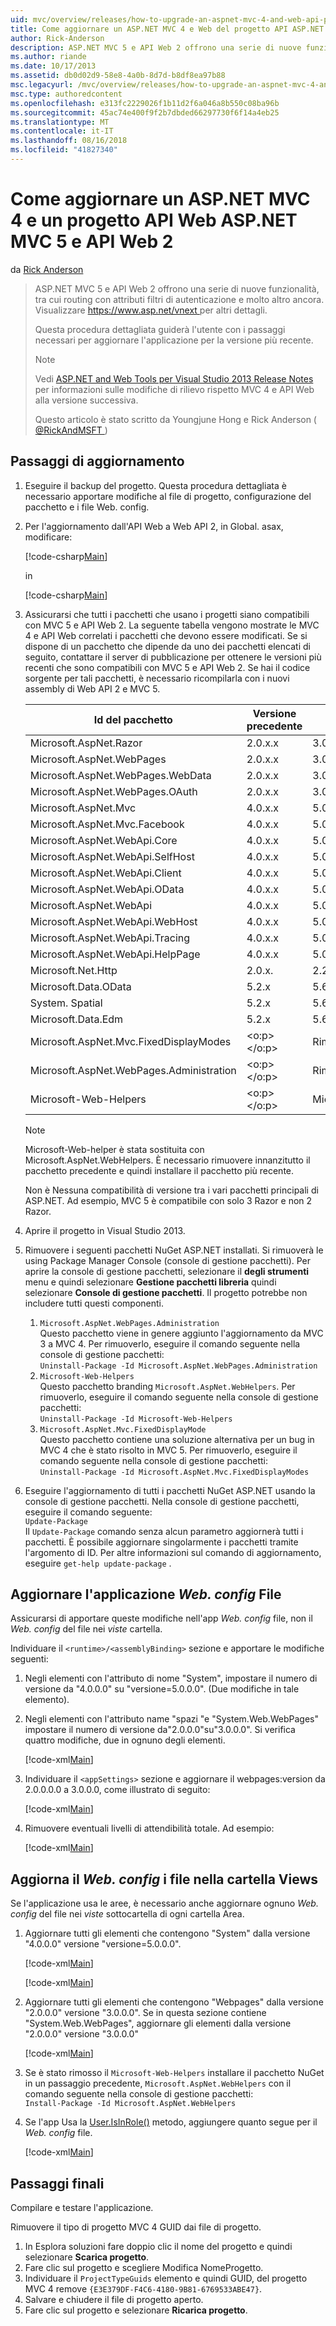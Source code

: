 ```yaml
---
uid: mvc/overview/releases/how-to-upgrade-an-aspnet-mvc-4-and-web-api-project-to-aspnet-mvc-5-and-web-api-2
title: Come aggiornare un ASP.NET MVC 4 e Web del progetto API ASP.NET MVC 5 e API Web 2 | Microsoft Docs
author: Rick-Anderson
description: ASP.NET MVC 5 e API Web 2 offrono una serie di nuove funzionalità, tra cui routing con attributi filtri di autenticazione e molto altro ancora.
ms.author: riande
ms.date: 10/17/2013
ms.assetid: db0d02d9-58e8-4a0b-8d7d-b8df8ea97b88
msc.legacyurl: /mvc/overview/releases/how-to-upgrade-an-aspnet-mvc-4-and-web-api-project-to-aspnet-mvc-5-and-web-api-2
msc.type: authoredcontent
ms.openlocfilehash: e313fc2229026f1b11d2f6a046a8b550c08ba96b
ms.sourcegitcommit: 45ac74e400f9f2b7dbded66297730f6f14a4eb25
ms.translationtype: MT
ms.contentlocale: it-IT
ms.lasthandoff: 08/16/2018
ms.locfileid: "41827340"
---
```

<a name="how-to-upgrade-an-aspnet-mvc-4-and-web-api-project-to-aspnet-mvc-5-and-web-api-2"></a>Come aggiornare un ASP.NET MVC 4 e un progetto API Web ASP.NET MVC 5 e API Web 2
====================
da [Rick Anderson](https://github.com/Rick-Anderson)

> ASP.NET MVC 5 e API Web 2 offrono una serie di nuove funzionalità, tra cui routing con attributi filtri di autenticazione e molto altro ancora. Visualizzare [ https://www.asp.net/vnext ](https://www.asp.net/core) per altri dettagli.
> 
> Questa procedura dettagliata guiderà l'utente con i passaggi necessari per aggiornare l'applicazione per la versione più recente.  
> 
> > [!NOTE]
> > Vedi [ASP.NET and Web Tools per Visual Studio 2013 Release Notes](../../../visual-studio/overview/2013/release-notes.md) per informazioni sulle modifiche di rilievo rispetto MVC 4 e API Web alla versione successiva.
> 
>   
> 
> Questo articolo è stato scritto da Youngjune Hong e Rick Anderson ( [ @RickAndMSFT ](https://twitter.com/#!/RickAndMSFT) )


## <a name="upgrade-steps"></a>Passaggi di aggiornamento

1. Eseguire il backup del progetto. Questa procedura dettagliata è necessario apportare modifiche al file di progetto, configurazione del pacchetto e i file Web. config.
2. Per l'aggiornamento dall'API Web a Web API 2, in Global. asax, modificare:

    [!code-csharp[Main](how-to-upgrade-an-aspnet-mvc-4-and-web-api-project-to-aspnet-mvc-5-and-web-api-2/samples/sample1.cs)]

   in

    [!code-csharp[Main](how-to-upgrade-an-aspnet-mvc-4-and-web-api-project-to-aspnet-mvc-5-and-web-api-2/samples/sample2.cs)]
3. Assicurarsi che tutti i pacchetti che usano i progetti siano compatibili con MVC 5 e API Web 2. La seguente tabella vengono mostrate le MVC 4 e API Web correlati i pacchetti che devono essere modificati. Se si dispone di un pacchetto che dipende da uno dei pacchetti elencati di seguito, contattare il server di pubblicazione per ottenere le versioni più recenti che sono compatibili con MVC 5 e API Web 2. Se hai il codice sorgente per tali pacchetti, è necessario ricompilarla con i nuovi assembly di Web API 2 e MVC 5.   

    | **Id del pacchetto** | **Versione precedente** | **Nuova versione** |
    | --- | --- | --- |
    | Microsoft.AspNet.Razor | 2.0.x.x | 3.0.0 |
    | Microsoft.AspNet.WebPages | 2.0.x.x | 3.0.0 |
    | Microsoft.AspNet.WebPages.WebData | 2.0.x.x | 3.0.0 |
    | Microsoft.AspNet.WebPages.OAuth | 2.0.x.x | 3.0.0 |
    | Microsoft.AspNet.Mvc | 4.0.x.x | 5.0.0 |
    | Microsoft.AspNet.Mvc.Facebook | 4.0.x.x | 5.0.0 |
    | Microsoft.AspNet.WebApi.Core | 4.0.x.x | 5.0.0 |
    | Microsoft.AspNet.WebApi.SelfHost | 4.0.x.x | 5.0.0 |
    | Microsoft.AspNet.WebApi.Client | 4.0.x.x | 5.0.0 |
    | Microsoft.AspNet.WebApi.OData | 4.0.x.x | 5.0.0 |
    | Microsoft.AspNet.WebApi | 4.0.x.x | 5.0.0 |
    | Microsoft.AspNet.WebApi.WebHost | 4.0.x.x | 5.0.0 |
    | Microsoft.AspNet.WebApi.Tracing | 4.0.x.x | 5.0.0 |
    | Microsoft.AspNet.WebApi.HelpPage | 4.0.x.x | 5.0.0 |
    | Microsoft.Net.Http | 2.0.x. | 2.2.x. |
    | Microsoft.Data.OData | 5.2.x | 5.6.x |
    | System. Spatial | 5.2.x | 5.6.x |
    | Microsoft.Data.Edm | 5.2.x | 5.6.x |
    | Microsoft.AspNet.Mvc.FixedDisplayModes | <o:p> </o:p> | Rimosso |
    | Microsoft.AspNet.WebPages.Administration | <o:p> </o:p> | Rimosso |
    | Microsoft-Web-Helpers | <o:p> </o:p> | Microsoft.AspNet.WebHelpers |

    > [!NOTE]
    > Microsoft-Web-helper è stata sostituita con Microsoft.AspNet.WebHelpers. È necessario rimuovere innanzitutto il pacchetto precedente e quindi installare il pacchetto più recente.   
    >   
    > Non è Nessuna compatibilità di versione tra i vari pacchetti principali di ASP.NET. Ad esempio, MVC 5 è compatibile con solo 3 Razor e non 2 Razor.
4. Aprire il progetto in Visual Studio 2013.
5. Rimuovere i seguenti pacchetti NuGet ASP.NET installati. Si rimuoverà le using Package Manager Console (console di gestione pacchetti). Per aprire la console di gestione pacchetti, selezionare il **degli strumenti** menu e quindi selezionare **Gestione pacchetti libreria** quindi selezionare **Console di gestione pacchetti**. Il progetto potrebbe non includere tutti questi componenti.

    1. `Microsoft.AspNet.WebPages.Administration`  
   Questo pacchetto viene in genere aggiunto l'aggiornamento da MVC 3 a MVC 4. Per rimuoverlo, eseguire il comando seguente nella console di gestione pacchetti:  
        `Uninstall-Package -Id Microsoft.AspNet.WebPages.Administration`
    2. `Microsoft-Web-Helpers`   
   Questo pacchetto branding `Microsoft.AspNet.WebHelpers`. Per rimuoverlo, eseguire il comando seguente nella console di gestione pacchetti:  
        `Uninstall-Package -Id Microsoft-Web-Helpers`
    3. `Microsoft.AspNet.Mvc.FixedDisplayMode`  
   Questo pacchetto contiene una soluzione alternativa per un bug in MVC 4 che è stato risolto in MVC 5. Per rimuoverlo, eseguire il comando seguente nella console di gestione pacchetti:  
        `Uninstall-Package -Id Microsoft.AspNet.Mvc.FixedDisplayModes`
6. Eseguire l'aggiornamento di tutti i pacchetti NuGet ASP.NET usando la console di gestione pacchetti. Nella console di gestione pacchetti, eseguire il comando seguente:  
    `Update-Package`  
   Il `Update-Package` comando senza alcun parametro aggiornerà tutti i pacchetti. È possibile aggiornare singolarmente i pacchetti tramite l'argomento di ID. Per altre informazioni sul comando di aggiornamento, eseguire `get-help update-package` .

## <a name="update-the-application-webconfig-file"></a>Aggiornare l'applicazione *Web. config* File

Assicurarsi di apportare queste modifiche nell'app *Web. config* file, non il *Web. config* del file nei *viste* cartella.

Individuare il `<runtime>/<assemblyBinding>` sezione e apportare le modifiche seguenti:

1. Negli elementi con l'attributo di nome "System", impostare il numero di versione da "4.0.0.0" su "versione=5.0.0.0". (Due modifiche in tale elemento).
2. Negli elementi con l'attributo name &quot;spazi "e &quot;System.Web.WebPages&quot; impostare il numero di versione da"2.0.0.0"su"3.0.0.0". Si verifica quattro modifiche, due in ognuno degli elementi.

    [!code-xml[Main](how-to-upgrade-an-aspnet-mvc-4-and-web-api-project-to-aspnet-mvc-5-and-web-api-2/samples/sample3.xml?highlight=6,10,14)]
3. Individuare il `<appSettings>` sezione e aggiornare il webpages:version da 2.0.0.0.0 a 3.0.0.0, come illustrato di seguito:

    [!code-xml[Main](how-to-upgrade-an-aspnet-mvc-4-and-web-api-project-to-aspnet-mvc-5-and-web-api-2/samples/sample4.xml?highlight=2)]
4. Rimuovere eventuali livelli di attendibilità totale. Ad esempio:

    [!code-xml[Main](how-to-upgrade-an-aspnet-mvc-4-and-web-api-project-to-aspnet-mvc-5-and-web-api-2/samples/sample5.xml?highlight=2)]

## <a name="update-the-webconfig-files-under-the-views-folder"></a>Aggiorna il *Web. config* i file nella cartella Views

Se l'applicazione usa le aree, è necessario anche aggiornare ognuno *Web. config* del file nei *viste* sottocartella di ogni cartella Area.

1. Aggiornare tutti gli elementi che contengono "System" dalla versione "4.0.0.0" versione "versione=5.0.0.0".  

    [!code-xml[Main](how-to-upgrade-an-aspnet-mvc-4-and-web-api-project-to-aspnet-mvc-5-and-web-api-2/samples/sample6.xml?highlight=2)]

    [!code-xml[Main](how-to-upgrade-an-aspnet-mvc-4-and-web-api-project-to-aspnet-mvc-5-and-web-api-2/samples/sample7.xml?highlight=4-6,8)]
2. Aggiornare tutti gli elementi che contengono "Webpages" dalla versione "2.0.0.0" versione "3.0.0.0". Se in questa sezione contiene "System.Web.WebPages", aggiornare gli elementi dalla versione "2.0.0.0" versione "3.0.0.0"  

    [!code-xml[Main](how-to-upgrade-an-aspnet-mvc-4-and-web-api-project-to-aspnet-mvc-5-and-web-api-2/samples/sample8.xml?highlight=3-5)]
3. Se è stato rimosso il `Microsoft-Web-Helpers` installare il pacchetto NuGet in un passaggio precedente, `Microsoft.AspNet.WebHelpers` con il comando seguente nella console di gestione pacchetti:  
    `Install-Package -Id Microsoft.AspNet.WebHelpers`
4. Se l'app Usa la [User.IsInRole()](https://msdn.microsoft.com/en-us/library/system.web.security.roleprincipal.isinrole(v=vs.110).aspx) metodo, aggiungere quanto segue per il *Web. config* file.

    [!code-xml[Main](how-to-upgrade-an-aspnet-mvc-4-and-web-api-project-to-aspnet-mvc-5-and-web-api-2/samples/sample9.xml)]

## <a name="final-steps"></a>Passaggi finali

Compilare e testare l'applicazione.

Rimuovere il tipo di progetto MVC 4 GUID dai file di progetto.

1. In Esplora soluzioni fare doppio clic il nome del progetto e quindi selezionare **Scarica progetto**.
2. Fare clic sul progetto e scegliere Modifica NomeProgetto.
3. Individuare il `ProjectTypeGuids` elemento e quindi GUID, del progetto MVC 4 remove `{E3E379DF-F4C6-4180-9B81-6769533ABE47}`.
4. Salvare e chiudere il file di progetto aperto.
5. Fare clic sul progetto e selezionare **Ricarica progetto**.
